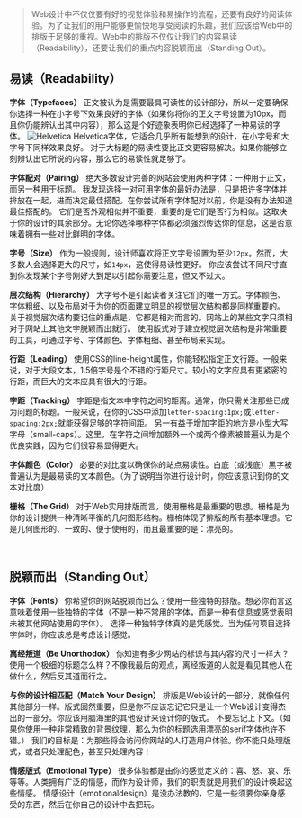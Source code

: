 >Web设计中不仅仅要有好的视觉体验和易操作的流程，还要有良好的阅读体验。为了让我们的用户能够更愉快地享受阅读的乐趣，我们应该给Web中的排版于足够的重视。Web中的排版不仅仅让我们的内容易读（Readability），还要让我们的重点内容脱颖而出（Standing Out）。

## 易读（Readability）

**字体（Typefaces）**
正文被认为是需要最具可读性的设计部分，所以一定要确保你选择一种在小字号下效果良好的字体（如果你将你的正文字号设置为10px，而且你仍能辨认出其中内容），那么这是个好迹象表明你已经选择了一种易读的字体。
![Helvetica](http://file.digitaling.com/eImg/image/20140924/20140924110931_47400.jpg)
Helvetica字体，它适合几乎所有能想到的设计，在小字号和大字号下同样效果良好。
对于大标题的易读性要比正文更容易解决。如果你能够立刻辨认出它所说的内容，那么它的易读性就足够了。

**字体配对（Pairing）**
绝大多数设计完善的网站会使用两种字体：一种用于正文，而另一种用于标题。
我发现选择一对可用字体的最好办法是，只是把许多字体并排放在一起，进而决定最佳搭配。在你尝试所有字体配对以前，你是没有办法知道最佳搭配的。
它们是否外观相似并不重要，重要的是它们是否行为相似。这取决于你的设计的其余部分。无论你选择哪种字体都必须强烈传达你的信息，这是否意味着拥有一些对比鲜明的字体。

**字号（Size）**
作为一般规则，设计师喜欢将正文字号设置为至少`12px`。然而，大多数人会选择更大的尺寸，如`14px`，这使得易读性更好。
你应该尝试不同尺寸直到你发现某个字号刚好大到足以引起你需要注意，但又不过大。

**层次结构（Hierarchy）**
大字号不是引起读者关注它们的唯一方式。字体颜色、字体粗细、以及布局对于为你的页面建立明显的视觉层次结构都是同样重要的。
关于视觉层次结构要记住的重点是，它都是相对而言的。网站上的某些文字只须相对于网站上其他文字脱颖而出就行。
使用版式对于建立视觉层次结构是非常重要的工具，可通过字号、字体颜色、字体粗细、甚至布局来实现。

**行距（Leading）**
使用CSS的line-height属性，你能轻松指定正文行距。一般来说，对于大段文本，1.5倍字号是个不错的行距尺寸。较小的文字应具有更紧密的行距，而巨大的文本应具有很大的行距。

**字距（Tracking）**
字距是指文本中字符之间的距离。通常，你只需关注那些已成为问题的标题。一般来说，在你的CSS中添加`letter-spacing:1px;`或`letter-spacing:2px;`就能获得足够的字符间距。
另一有益于增加字距的地方是小型大写字母（small-caps）。这里，在字符之间增加额外一个或两个像素被普遍认为是个优良实践，因为它们很容易显得更大。

**字体颜色（Color）**
必要的对比度以确保你的站点易读性。白底（或浅底）黑字被普遍认为是最易读的文本颜色。（为了说明当你进行设计时，你应该意识到你的文本对比度）

**栅格（The Grid）**
对于Web实用排版而言，使用栅格是最重要的思想。栅格是为你的设计提供一种清晰平衡的几何图形结构。栅格体现了排版的所有基本理想。它是几何图形的、一致的、便于使用的，而且最重要的是：漂亮的。		

<br />

## 脱颖而出（Standing Out）

**字体（Fonts）**
你希望你的网站脱颖而出么？使用一些独特的排版。想必你而言这意味着使用一些独特的字体（不是一种不常用的字体，而是一种有信息或感觉表明未被其他网站使用的字体）。
选择一种独特字体真的是凭感觉。当为任何项目选择字体时，你应该总是考虑设计感觉。

**离经叛道（Be Unorthodox）**
你知道有多少网站的标识与其内容的尺寸一样大？使用一个极细的标题怎么样？不像我最后的观点，离经叛道的人就是看见其他人在做什么，然后反其道而行之。

**与你的设计相匹配（Match Your Design）**
排版是Web设计的一部分，就像任何其他部分一样。版式固然重要，但是你不应该忘记它只是让一个Web设计变得杰出的一部分。你应该用脑海里的其他设计来设计你的版式。
不要忘记上下文。（如果你使用一种非常精致的背景纹理，那么为你的标题选用漂亮的serif字体也许不错。）
我们的目标是：为那些将会访问你网站的人打造用户体验。你不能只处理版式，或者只处理配色，甚至只处理内容！

**情感版式（Emotional Type）**
很多体验都是由你的感觉定义的：喜、怒、哀、乐等等。人类拥有广泛的情感，而作为设计师，我们的职责就是用我们的设计唤起这些情感。
情感设计（emotionaldesign）是没办法教的，它是一些须要你亲身感受的东西，然后在你自己的设计中去把玩。